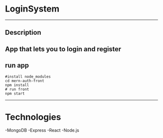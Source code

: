 # LoginSystem
---
## Description
App that lets you to login and register
---
## run app
```
#install node_modules
cd mern-auth-front
npm install
# run front
npm start
```
---
# Technologies
-MongoDB
-Express
-React
-Node.js
